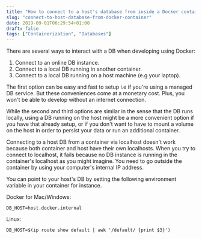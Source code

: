 ```yaml
---
title: "How to connect to a host's database from inside a Docker container"
slug: "connect-to-host-database-from-docker-container"
date: 2019-09-01T06:29:54+01:00
draft: false
tags: ["Containerization", "Databases"]
---
```


There are several ways to interact with a DB when developing using Docker:

1. Connect to an online DB instance.
2. Connect to a local DB running in another container.
3. Connect to a local DB running on a host machine (e.g your laptop).

The first option can be easy and fast to setup i.e if you're using a managed DB service. But these conveniences come at a monetary cost. Plus, you won't be able to develop without an internet connection.

While the second and third options are similar in the sense that the DB runs locally, using a DB running on the host might be a more convenient option if you have that already setup, or if you don't want to have to mount a volume on the host in order to persist your data or run an additional container.

Connecting to a host DB from a container via localhost doesn't work because both container and host have their own localhosts. When you try to connect to localhost, it fails because no DB instance is running in the container's localhost as you might imagine. You need to go outside the container by using your computer's internal IP address.

You can point to your host's DB by setting the following environment variable in your container for instance.

Docker for Mac/Windows:
```
DB_HOST=host.docker.internal
```

Linux:
```
DB_HOST=$(ip route show default | awk '/default/ {print $3}')
```
